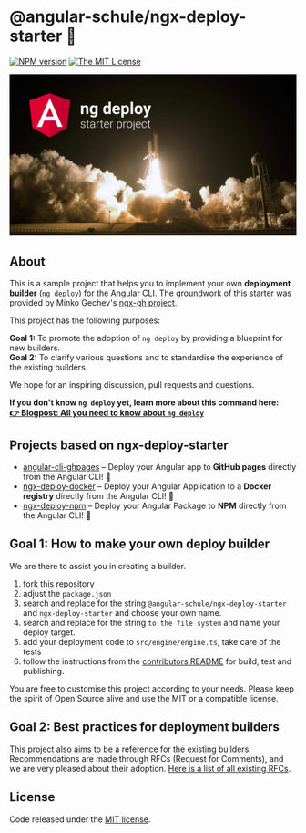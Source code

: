 # @angular-schule/ngx-deploy-starter 🚀

[![NPM version][npm-image]][npm-url]
[![The MIT License](https://img.shields.io/badge/license-MIT-orange.svg?color=blue&style=flat-square)](http://opensource.org/licenses/MIT)

![Banner](docs/ng-deploy-starter-project.jpg)

## About

This is a sample project that helps you to implement your own **deployment builder** (`ng deploy`) for the Angular CLI.
The groundwork of this starter was provided by Minko Gechev's [ngx-gh project](https://github.com/mgechev/ngx-gh).

This project has the following purposes:

**Goal 1:** To promote the adoption of `ng deploy` by providing a blueprint for new builders.  
**Goal 2:** To clarify various questions and to standardise the experience of the existing builders.

We hope for an inspiring discussion, pull requests and questions.

**If you don't know `ng deploy` yet, learn more about this command here:  
[👉 Blogpost: All you need to know about `ng deploy`](https://angular.schule/blog/2019-08-ng-deploy)**


## Projects based on ngx-deploy-starter

- [angular-cli-ghpages](https://github.com/angular-schule/angular-cli-ghpages) – Deploy your Angular app to **GitHub pages** directly from the Angular CLI! 🚀
- [ngx-deploy-docker](https://github.com/kauppfbi/ngx-deploy-docker) – Deploy your Angular Application to a **Docker registry** directly from the Angular CLI! 🚀
- [ngx-deploy-npm](https://github.com/bikecoders/ngx-deploy-npm) – Deploy your Angular Package to **NPM** directly from the Angular CLI! 🚀

## Goal 1: How to make your own deploy builder

We are there to assist you in creating a builder.

1. fork this repository
2. adjust the `package.json`
3. search and replace for the string `@angular-schule/ngx-deploy-starter` and `ngx-deploy-starter` and choose your own name.
4. search and replace for the string `to the file system` and name your deploy target.
5. add your deployment code to `src/engine/engine.ts`, take care of the tests
6. follow the instructions from the [contributors README](docs/README_contributors.md) for build, test and publishing.

You are free to customise this project according to your needs.
Please keep the spirit of Open Source alive and use the MIT or a compatible license.

## Goal 2: Best practices for deployment builders

This project also aims to be a reference for the existing builders.
Recommendations are made through RFCs (Request for Comments), and we are very pleased about their adoption.
[Here is a list of all existing RFCs](https://github.com/angular-schule/ngx-deploy-starter/discussions?discussions_q=RFC+in%3Atitle).

## License

Code released under the [MIT license](LICENSE).

[npm-url]: https://www.npmjs.com/package/@angular-schule/ngx-deploy-starter
[npm-image]: https://badge.fury.io/js/%40angular-schule%2Fngx-deploy-starter.svg
